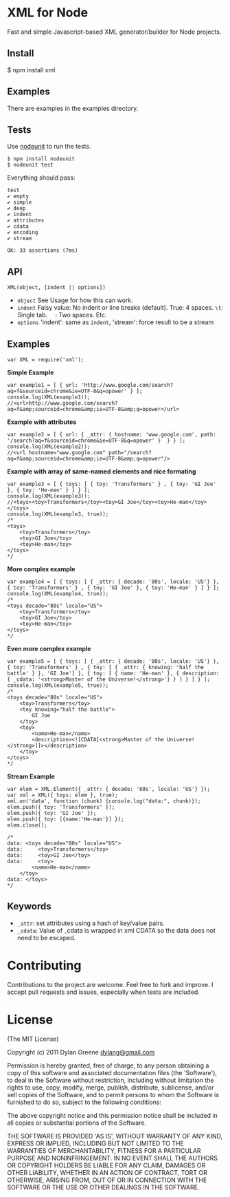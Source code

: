 # XML for Node

  Fast and simple Javascript-based XML generator/builder for Node projects.

## Install

   $ npm install xml

## Examples

 There are examples in the examples directory.

## Tests

 Use [nodeunit](https://github.com/caolan/nodeunit) to run the tests.

    $ npm install nodeunit
    $ nodeunit test

Everything should pass:

    test
    ✔ empty
    ✔ simple
    ✔ deep
    ✔ indent
    ✔ attributes
    ✔ cdata
    ✔ encoding
    ✔ stream

    OK: 33 assertions (7ms)

## API
    XML(object, [indent || options])

  * `object` See Usage for how this can work.
  * `indent` Falsy value: No indent or line breaks (default). True: 4 spaces. `\t`: Single tab. `  `: Two spaces.  Etc.
  * `options` 'indent': same as `indent`, 'stream': force result to be a stream

## Examples

    var XML = require('xml');

**Simple Example**

    var example1 = [ { url: 'http://www.google.com/search?aq=f&sourceid=chrome&ie=UTF-8&q=opower' } ];
    console.log(XML(example1));
    //<url>http://www.google.com/search?aq=f&amp;sourceid=chrome&amp;ie=UTF-8&amp;q=opower</url>

**Example with attributes**

    var example2 = [ { url: { _attr: { hostname: 'www.google.com', path: '/search?aq=f&sourceid=chrome&ie=UTF-8&q=opower' }  } } ];
    console.log(XML(example2));
    //<url hostname="www.google.com" path="/search?aq=f&amp;sourceid=chrome&amp;ie=UTF-8&amp;q=opower"/>

**Example with array of same-named elements and nice formating**

    var example3 = [ { toys: [ { toy: 'Transformers' } , { toy: 'GI Joe' }, { toy: 'He-man' } ] } ];
    console.log(XML(example3));
    //<toys><toy>Transformers</toy><toy>GI Joe</toy><toy>He-man</toy></toys>
    console.log(XML(example3, true));
    /*
    <toys>
        <toy>Transformers</toy>
        <toy>GI Joe</toy>
        <toy>He-man</toy>
    </toys>
    */

**More complex example**

    var example4 = [ { toys: [ { _attr: { decade: '80s', locale: 'US'} }, { toy: 'Transformers' } , { toy: 'GI Joe' }, { toy: 'He-man' } ] } ];
    console.log(XML(example4, true));
    /*
    <toys decade="80s" locale="US">
        <toy>Transformers</toy>
        <toy>GI Joe</toy>
        <toy>He-man</toy>
    </toys>
    */

**Even more complex example**

    var example5 = [ { toys: [ { _attr: { decade: '80s', locale: 'US'} }, { toy: 'Transformers' } , { toy: [ { _attr: { knowing: 'half the battle' } }, 'GI Joe'] }, { toy: [ { name: 'He-man' }, { description: { _cdata: '<strong>Master of the Universe!</strong>'} } ] } ] } ];
    console.log(XML(example5, true));
    /*
    <toys decade="80s" locale="US">
        <toy>Transformers</toy>
        <toy knowing="half the battle">
            GI Joe
        </toy>
        <toy>
            <name>He-man</name>
            <description><![CDATA[<strong>Master of the Universe!</strong>]]></description>
        </toy>
    </toys>
    */

**Stream Example**

    var elem = XML.Element({ _attr: { decade: '80s', locale: 'US'} });
    var xml = XML({ toys: elem }, true);
    xml.on('data', function (chunk) {console.log("data:", chunk)});
    elem.push({ toy: 'Transformers' });
    elem.push({ toy: 'GI Joe' });
    elem.push({ toy: [{name:'He-man'}] });
    elem.close();

    /*
    data: <toys decade="80s" locale="US">
    data:     <toy>Transformers</toy>
    data:     <toy>GI Joe</toy>
    data:     <toy>
            <name>He-man</name>
        </toy>
    data: </toys>
    */


## Keywords

 * `_attr`: set attributes using a hash of key/value pairs.
 * `_cdata`: Value of _cdata is wrapped in xml CDATA so the data does not need to be escaped.


# Contributing

Contributions to the project are welcome. Feel free to fork and improve. I accept pull requests and issues,
especially when tests are included.

# License

(The MIT License)

Copyright (c) 2011 Dylan Greene <dylang@gmail.com>

Permission is hereby granted, free of charge, to any person obtaining
a copy of this software and associated documentation files (the
'Software'), to deal in the Software without restriction, including
without limitation the rights to use, copy, modify, merge, publish,
distribute, sublicense, and/or sell copies of the Software, and to
permit persons to whom the Software is furnished to do so, subject to
the following conditions:

The above copyright notice and this permission notice shall be
included in all copies or substantial portions of the Software.

THE SOFTWARE IS PROVIDED 'AS IS', WITHOUT WARRANTY OF ANY KIND,
EXPRESS OR IMPLIED, INCLUDING BUT NOT LIMITED TO THE WARRANTIES OF
MERCHANTABILITY, FITNESS FOR A PARTICULAR PURPOSE AND NONINFRINGEMENT.
IN NO EVENT SHALL THE AUTHORS OR COPYRIGHT HOLDERS BE LIABLE FOR ANY
CLAIM, DAMAGES OR OTHER LIABILITY, WHETHER IN AN ACTION OF CONTRACT,
TORT OR OTHERWISE, ARISING FROM, OUT OF OR IN CONNECTION WITH THE
SOFTWARE OR THE USE OR OTHER DEALINGS IN THE SOFTWARE.
